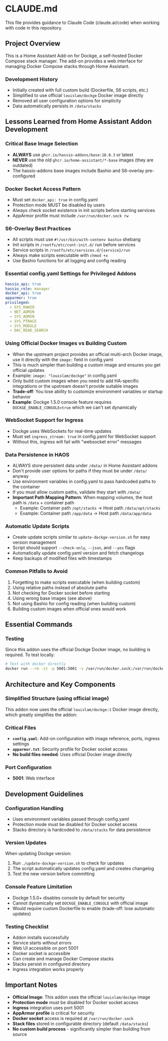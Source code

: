# CLAUDE.md

This file provides guidance to Claude Code (claude.ai/code) when working with code in this repository.

## Project Overview

This is a Home Assistant Add-on for Dockge, a self-hosted Docker Compose stack manager. The add-on provides a web interface for managing Docker Compose stacks through Home Assistant.

### Development History
- Initially created with full custom build (Dockerfile, S6 scripts, etc.)
- Simplified to use official `louislam/dockge` Docker image directly
- Removed all user configuration options for simplicity
- Data automatically persists in `/data/stacks`

## Lessons Learned from Home Assistant Addon Development

### Critical Base Image Selection
- **ALWAYS** use `ghcr.io/hassio-addons/base:18.0.3` or latest
- **NEVER** use the old `ghcr.io/home-assistant/*-base` images (they are outdated)
- The hassio-addons base images include Bashio and S6-overlay pre-configured

### Docker Socket Access Pattern
- Must set `docker_api: true` in config.yaml
- Protection mode MUST be disabled by users
- Always check socket existence in init scripts before starting services
- AppArmor profile must include `/var/run/docker.sock rw`

### S6-Overlay Best Practices
- All scripts must use `#!/usr/bin/with-contenv bashio` shebang
- Init scripts in `/rootfs/etc/cont-init.d/` run before services
- Service scripts in `/rootfs/etc/services.d/{service}/run`
- Always make scripts executable with `chmod +x`
- Use Bashio functions for all logging and config reading

### Essential config.yaml Settings for Privileged Addons
```yaml
hassio_api: true
hassio_role: manager
docker_api: true
apparmor: true
privileged:
  - SYS_RAWIO
  - NET_ADMIN
  - SYS_ADMIN
  - SYS_PTRACE
  - SYS_MODULE
  - DAC_READ_SEARCH
```

### Using Official Docker Images vs Building Custom
- When the upstream project provides an official multi-arch Docker image, use it directly with the `image:` field in config.yaml
- This is much simpler than building a custom image and ensures you get official updates
- Example: `image: "louislam/dockge"` in config.yaml
- Only build custom images when you need to add HA-specific integrations or the upstream doesn't provide suitable images
- **Trade-off**: You lose ability to customize environment variables or startup behavior
- **Example**: Dockge 1.5.0 console feature requires `DOCKGE_ENABLE_CONSOLE=true` which we can't set dynamically

### WebSocket Support for Ingress
- Dockge uses WebSockets for real-time updates
- Must set `ingress_stream: true` in config.yaml for WebSocket support
- Without this, ingress will fail with "websocket error" messages

### Data Persistence in HAOS
- ALWAYS store persistent data under `/data/` in Home Assistant addons
- Don't provide user options for paths if they must be under `/data/` anyway
- Use environment variables in config.yaml to pass hardcoded paths to the container
- If you must allow custom paths, validate they start with `/data/`
- **Important Path Mapping Pattern**: When mapping volumes, the host path is `/data` + container path
  - Example: Container path `/opt/stacks` → Host path `/data/opt/stacks`
  - Example: Container path `/app/data` → Host path `/data/app/data`

### Automatic Update Scripts
- Create update scripts similar to `update-dockge-version.sh` for easy version management
- Script should support `--check-only`, `--json`, and `--yes` flags
- Automatically update config.yaml version and fetch changelogs
- Keep backups of modified files with timestamps

### Common Pitfalls to Avoid
1. Forgetting to make scripts executable (when building custom)
2. Using relative paths instead of absolute paths
3. Not checking for Docker socket before starting
4. Using wrong base images (see above)
5. Not using Bashio for config reading (when building custom)
6. Building custom images when official ones would work

## Essential Commands

### Testing
Since this addon uses the official Dockge Docker image, no building is required. To test locally:
```bash
# Test with docker directly
docker run --rm -it -p 5001:5001 -v /var/run/docker.sock:/var/run/docker.sock -v $(pwd)/data:/app/data louislam/dockge:1
```

## Architecture and Key Components

### Simplified Structure (using official image)
This addon now uses the official `louislam/dockge:1` Docker image directly, which greatly simplifies the addon:

### Critical Files
- **`config.yaml`**: Add-on configuration with image reference, ports, ingress settings
- **`apparmor.txt`**: Security profile for Docker socket access
- **No build files needed**: Uses official Docker image directly

### Port Configuration
- **5001**: Web interface

## Development Guidelines

### Configuration Handling
- Uses environment variables passed through config.yaml
- Protection mode must be disabled for Docker socket access
- Stacks directory is hardcoded to `/data/stacks` for data persistence

### Version Updates
When updating Dockge version:
1. Run `./update-dockge-version.sh` to check for updates
2. The script automatically updates config.yaml and creates changelog
3. Test the new version before committing

### Console Feature Limitation
- Dockge 1.5.0+ disables console by default for security
- Cannot dynamically set `DOCKGE_ENABLE_CONSOLE` with official image
- Would require custom Dockerfile to enable (trade-off: lose automatic updates)

### Testing Checklist
- Addon installs successfully
- Service starts without errors
- Web UI accessible on port 5001
- Docker socket is accessible
- Can create and manage Docker Compose stacks
- Stacks persist in configured directory
- Ingress integration works properly

## Important Notes

- **Official Image**: This addon uses the official `louislam/dockge` image
- **Protection mode** must be disabled for Docker socket access
- **Ingress** integration uses port 5001
- **AppArmor profile** is critical for security
- **Docker socket** access is required at `/var/run/docker.sock`
- **Stack files** stored in configurable directory (default `/data/stacks`)
- **No custom build process** - significantly simpler than building from source
